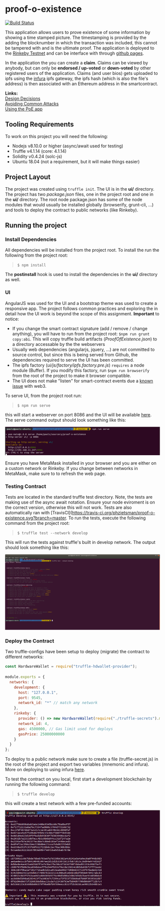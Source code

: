 # proof-o-existence
[![Build Status](https://travis-ci.org/phzietsman/proof-o-existence.svg?branch=master)](https://travis-ci.org/phzietsman/proof-o-existence)

This application allows users to prove existence of some information by showing a time stamped picture. The timestamping is provided by the adding the blocknumber in which the transaction was included, this cannot be tampered with and is the ultimate proof. The application is deployed to the [Rinkeby Testnet](https://rinkeby.etherscan.io/address/0x566049b56b36281d08d8fa4519b83d701094ce99) and can be interface with through [github pages](https://phzietsman.github.io/proof-o-existence/ui).

In the application the you can create a **claim**. Claims can be viewed by anybody, but can only be **endorsed / up-voted** or **down-voted** by other registered users of the application. Claims (and user bios) gets uploaded to ipfs using the [infura](https://infura.io/) ipfs gateway, the ipfs hash (which is also the file's address) is then associated with an Ethereum address in the smartcontract.

**Links:**  
[Design Decisions](README/design_pattern_decisions.md)  
[Avoiding Common Attacks](README/avoiding_common_attacks.md)  
[Using the PoE app](README/how_to_use.md)  

## Tooling Requirements
To work on this project you will need the following:
* Nodejs v8.10.0 or higher (async/await used for testing)
* Truffle v4.1.14 (core: 4.1.14)
* Solidity v0.4.24 (solc-js)
* Ubuntu 18.04 (not a requirement, but it will make things easier)

## Project Layout
The project was created using `truffle init`. The UI is in the **ui/** directory.  The project has two *package.json* files, one in the project root and one in the **ui/** directory. The root node package.json has some of the node modules that would usually be installed globally (browserify, grunt-cli, ...) and tools to deploy the contract to public networks (like Rinkeby).

## Running the project
### Install Dependencies
All dependencies will be installed from the project root. To install the run the following from the project root:  
> `$ npm install`   

The **postinstall** hook is used to install the dependencies in the **ui/** directory as well. 

### UI
AngularJS was used for the UI and a bootstrap theme was used to create a responsive app. The project follows common practices and exploring the in detail how the UI work is beyond the scope of this assignment. **Important** to notice:
* If you change the smart contract signature (add / remove / change anything), you will have to run from the project root: `$npm run grunt copy:abi`. This will copy truffle build artifacts (*ProofOfExistence.json*) to a directory accessable by the the webservers
* Usually web dependencies (angularjs, jquery, ...) are not committed to source control, but since this is being served from Github, the dependencies required to serve the UI has been committed.
* The ipfs factory (*ui/js/factory/ipfs.factory.pre.js*) `requires` a node module (Buffer). If you modify this factory, run `$npm run browserify` from the root of the project to make it browser compatible.
* The UI does not make "listen" for smart-contract events due a [known issue](https://ethereum.stackexchange.com/questions/11866/web3-how-do-i-get-past-events-of-mycontract-myevent) with web3.

To serve UI, from the project root run:   
> `$ npm run serve`   

this will start a webserver on port 8086 and the UI will be available [here](http://127.0.0.1:8086). The serve command output should look something like this:

![http-server](./README/serve.png?raw=true)

Ensure you have MetaMask installed in your browser and you are either on a custom network or Rinkeby. If you change between networks in MetaMask, make sure to to refresh the web page.

### Testing Contract
Tests are located in the standard truffle test directory. Note, the tests are making use of the async await notation. Ensure your node eviroment is on the correct version, otherwise this will not work. Tests are also automatically ran with [TravisCI](https://travis-ci.org/phzietsman/proof-o-existence.svg?branch=master. To run the tests, execute the following command from  the project root:   
> `$ truffle test --network develop`    

This will run the tests against truffle's built in develop network. The output should look something like this:

![truffle-tests](./README/truffle-tests.png?raw=true)

### Deploy the Contract
Two truffle-configs have been setup to deploy (migrate) the contract to different networks:

```javascript
const HardwareWallet = require("truffle-hdwallet-provider");

module.exports = {
  networks: {
    development: {
      host: "127.0.0.1",
      port: 9545,
      network_id: "*" // match any network
    },
    rinkeby: {
      provider: () => new HardwareWallet(require("./truffle-secrets").mnemonic, require("./truffle-secrets").infura),
      network_id: 4,
      gas: 4500000, // Gas limit used for deploys
      gasPrice: 25000000000
    }
  }
};
```
To deploy to a public network make sure to create a file (truffle-secret.js) in the root of the project and export two variables (mnemonic and infura). More on deploying to using infura [here](https://truffleframework.com/tutorials/using-infura-custom-provider).

To test the contract on you local, first start a development blockchain by running the following command:   
> `$ truffle develop`   

this will create a test network with a few pre-funded accounts:   

![truffle-develop](./README/truffle-develop.png?raw=true)

<!-- # The toys -->
<!-- ![metamask](./README/metamask-logo.png) ![metamask](./README/ethereum.png) ![metamask](./README/ipfs.png) -->